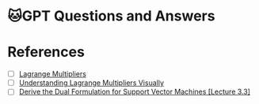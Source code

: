 # &#x1F431;GPT Questions and Answers

# References

 - [ ] [Lagrange Multipliers](https://www.youtube.com/watch?app=desktop&v=5-CUqogfPLY)
 - [ ] [Understanding Lagrange Multipliers Visually](https://www.youtube.com/watch?v=5A39Ht9Wcu0)
 - [ ] [Derive the Dual Formulation for Support Vector Machines \[Lecture 3.3\]](https://www.youtube.com/watch?v=4TIbsTa3r24)
